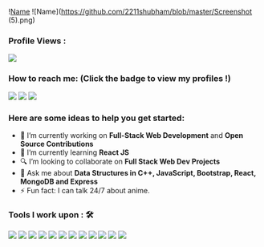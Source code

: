 \![Name](https://github.com/2211shubham/blob/master/Hello(1).gif)
![Name](https://github.com/2211shubham/blob/master/Screenshot (5).png)


 ### Profile Views :<br>
  <img src="https://profile-counter.glitch.me/2211shubham/count.svg" />


### How to reach me: <strong>(Click the badge to view my profiles !)</strong>

<img src="https://img.shields.io/badge/ss.shubham.2211@gmail.com-%23D14836.svg?&style=for-the-badge&logo=gmail&logoColor=white" href="ss.shubham.2211@gmail.com">   <a  href="https://www.instagram.com/official.shubham.sharma/"><img src="https://img.shields.io/badge/@official.shubham.2211-%23E4405F.svg?&style=for-the-badge&logo=instagram&logoColor=white"></a>   <a href="https://www.linkedin.com/in/2211shubham/"><img src="https://img.shields.io/badge/Shubham Sharma-%230077B5.svg?&style=for-the-badge&logo=linkedin&logoColor=white" ></a>

### Here are some ideas to help you get started:

- 🔭 I’m currently working on <strong>Full-Stack Web Development</strong> and <strong>Open Source Contributions</strong>
- 🌱 I’m currently learning <strong>React JS</strong>
- 🔍 I’m looking to collaborate on <strong>Full Stack Web Dev Projects</strong>
- 💬 Ask me about <strong>Data Structures in C++, JavaScript, Bootstrap, React, MongoDB and Express</strong>
- ⚡ Fun fact: I can talk 24/7 about anime.

### Tools I work upon : 🛠

<img src="https://img.shields.io/badge/c++%20-%2300599C.svg?&style=for-the-badge&logo=c%2B%2B&logoColor=white">     <img src="https://img.shields.io/badge/javascript%20-%23323330.svg?&style=for-the-badge&logo=javascript&logoColor=%23F7DF1E">   <img src="https://img.shields.io/badge/html5%20-%23E34F26.svg?&style=for-the-badge&logo=html5&logoColor=white">   <img src="https://img.shields.io/badge/css3%20-%231572B6.svg?&style=for-the-badge&logo=css3&logoColor=white">   <img src="https://img.shields.io/badge/react%20-%2320232a.svg?&style=for-the-badge&logo=react&logoColor=%2361DAFB">   <img src="https://img.shields.io/badge/bootstrap%20-%23563D7C.svg?&style=for-the-badge&logo=bootstrap&logoColor=white">   <img src="https://img.shields.io/badge/git%20-%23F05033.svg?&style=for-the-badge&logo=git&logoColor=white"/>   <img src="http://img.shields.io/badge/-VS%20Code-000000?style=for-the-badge&logo=Visual-studio-code&logoColor=blue">
 <img src="https://img.shields.io/badge/Netlify-00C7B7?style=for-the-badge&logo=netlify&logoColor=white"> <img src="https://img.shields.io/badge/MongoDB-4EA94B?style=for-the-badge&logo=mongodb&logoColor=white"> <img src="https://img.shields.io/badge/MySQL-005C84?style=for-the-badge&logo=mysql&logoColor=white">
<img src="https://github-readme-stats.vercel.app/api?username=2211shubham&show_icons=true&title_color=03fc90&icon_color=03fc90&text_color=03fc90&bg_color=002b19">
